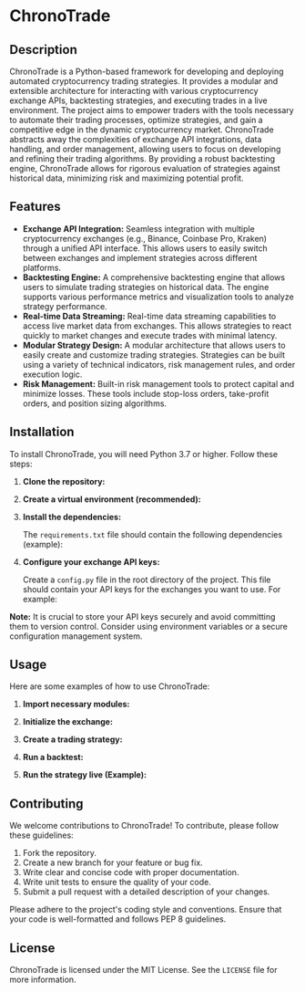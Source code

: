 # ChronoTrade

## Description

ChronoTrade is a Python-based framework for developing and deploying automated cryptocurrency trading strategies. It provides a modular and extensible architecture for interacting with various cryptocurrency exchange APIs, backtesting strategies, and executing trades in a live environment. The project aims to empower traders with the tools necessary to automate their trading processes, optimize strategies, and gain a competitive edge in the dynamic cryptocurrency market. ChronoTrade abstracts away the complexities of exchange API integrations, data handling, and order management, allowing users to focus on developing and refining their trading algorithms. By providing a robust backtesting engine, ChronoTrade allows for rigorous evaluation of strategies against historical data, minimizing risk and maximizing potential profit.

## Features

*   **Exchange API Integration:** Seamless integration with multiple cryptocurrency exchanges (e.g., Binance, Coinbase Pro, Kraken) through a unified API interface. This allows users to easily switch between exchanges and implement strategies across different platforms.
*   **Backtesting Engine:** A comprehensive backtesting engine that allows users to simulate trading strategies on historical data. The engine supports various performance metrics and visualization tools to analyze strategy performance.
*   **Real-time Data Streaming:** Real-time data streaming capabilities to access live market data from exchanges. This allows strategies to react quickly to market changes and execute trades with minimal latency.
*   **Modular Strategy Design:** A modular architecture that allows users to easily create and customize trading strategies. Strategies can be built using a variety of technical indicators, risk management rules, and order execution logic.
*   **Risk Management:** Built-in risk management tools to protect capital and minimize losses. These tools include stop-loss orders, take-profit orders, and position sizing algorithms.

## Installation

To install ChronoTrade, you will need Python 3.7 or higher. Follow these steps:

1.  **Clone the repository:**

    

2.  **Create a virtual environment (recommended):**

    

3.  **Install the dependencies:**

    

    The `requirements.txt` file should contain the following dependencies (example):

    

4.  **Configure your exchange API keys:**

    Create a `config.py` file in the root directory of the project. This file should contain your API keys for the exchanges you want to use. For example:

    

**Note:** It is crucial to store your API keys securely and avoid committing them to version control. Consider using environment variables or a secure configuration management system.

## Usage

Here are some examples of how to use ChronoTrade:

1.  **Import necessary modules:**

    

2.  **Initialize the exchange:**

    

3.  **Create a trading strategy:**

    

4.  **Run a backtest:**

    

5. **Run the strategy live (Example):**



## Contributing

We welcome contributions to ChronoTrade! To contribute, please follow these guidelines:

1.  Fork the repository.
2.  Create a new branch for your feature or bug fix.
3.  Write clear and concise code with proper documentation.
4.  Write unit tests to ensure the quality of your code.
5.  Submit a pull request with a detailed description of your changes.

Please adhere to the project's coding style and conventions. Ensure that your code is well-formatted and follows PEP 8 guidelines.

## License

ChronoTrade is licensed under the MIT License. See the `LICENSE` file for more information.